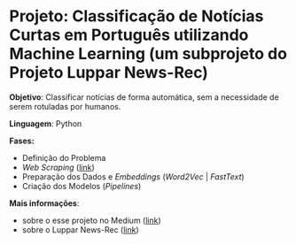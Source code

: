 # Projeto: Classificação de Notícias Curtas em Português utilizando Machine Learning (um subprojeto do Projeto Luppar News-Rec)
**Objetivo**: Classificar notícias de forma automática, sem a necessidade de serem rotuladas por humanos.

**Linguagem**: Python

**Fases:**
- Definição do Problema
- *Web Scraping* ([link](https://colab.research.google.com/drive/1IEKPpZ7p1S2ncCk4uAg8nEbl3Pd2J-Py#scrollTo=wFiEg7SWwRMI&forceEdit=true&sandboxMode=true))
- Preparação dos Dados e *Embeddings* (*Word2Vec* | *FastText*)
- Criação dos Modelos (*Pipelines*)

**Mais informações**:
- sobre o esse projeto no Medium ([link](https://medium.com/blog-do-zouza/classifica%C3%A7%C3%A3o-de-not%C3%ADcias-utilizando-machine-learning-b25ff63ea51f))
- sobre o Luppar News-Rec ([link](https://blogdozouza.wordpress.com/2019/11/24/luppar-news-rec-recomendador-inteligente-de-noticias/))
